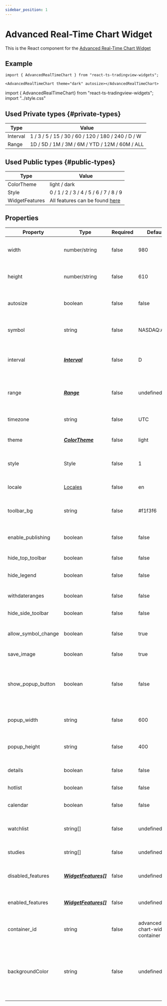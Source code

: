 ```yaml
---
sidebar_position: 1
---
```


# Advanced Real-Time Chart Widget

This is the React component for the [Advanced Real-Time Chart Widget](https://www.tradingview.com/widget/advanced-chart/)

## Example

```
import { AdvancedRealTimeChart } from "react-ts-tradingview-widgets";

<AdvancedRealTimeChart theme="dark" autosize></AdvancedRealTimeChart>
```

import { AdvancedRealTimeChart} from "react-ts-tradingview-widgets";
import "../style.css"

<div className="height-400">
<AdvancedRealTimeChart theme="dark" autosize></AdvancedRealTimeChart>
</div>

## Used Private types {#private-types}

| Type     | Value                                              |
| -------- | -------------------------------------------------- |
| Interval | 1 / 3 / 5 / 15 / 30 / 60 / 120 / 180 / 240 / D / W |
| Range    | 1D / 5D / 1M / 3M / 6M / YTD / 12M / 60M / ALL     |

## Used Public types {#public-types}

| Type           | Value                                                                                                          |
| -------------- | -------------------------------------------------------------------------------------------------------------- |
| ColorTheme     | light / dark                                                                                                   |
| Style          | 0 / 1 / 2 / 3 / 4 / 5 / 6 / 7 / 8 / 9                                                                          |
| WidgetFeatures | All features can be found [here](https://github.com/landoyjx/charting_library_wiki/blob/master/Featuresets.md) |

## Properties

| Property            | Type                                    | Required | Default                         | Description                                                                                  |
| ------------------- | --------------------------------------- | -------- | ------------------------------- | -------------------------------------------------------------------------------------------- |
| width               | number/string                           | false    | 980                             | Sets a static width on the component                                                         |
| height              | number/string                           | false    | 610                             | Sets a static height on the component                                                        |
| autosize            | boolean                                 | false    | false                           | Sets the width and height to 100%                                                            |
| symbol              | string                                  | false    | NASDAQ:AAPL                     | Sets the default ticker symbol                                                               |
| interval            | [_**Interval**_](#private-types)        | false    | D                               | Sets the default interval, overrides range                                                   |
| range               | [_**Range**_](#private-types)           | false    | undefined                       | Sets the default range, overrides interval                                                   |
| timezone            | string                                  | false    | UTC                             | Sets the default timezone                                                                    |
| theme               | [_**ColorTheme**_](#public-types)       | false    | light                           | Sets the default theme                                                                       |
| style               | Style                                   | false    | 1                               | Sets the default [style](https://www.tradingview.com/widget/advanced-chart/) (Bars, Candles) |
| locale              | [Locales](../types/Locales.md)          | false    | en                              | Sets the default locale                                                                      |
| toolbar_bg          | string                                  | false    | #f1f3f6                         | Sets the default toolbar background                                                          |
| enable_publishing   | boolean                                 | false    | false                           | Show the publishing button on the chart                                                      |
| hide_top_toolbar    | boolean                                 | false    | false                           | Hide top toolbar                                                                             |
| hide_legend         | boolean                                 | false    | false                           | Show symbol description                                                                      |
| withdateranges      | boolean                                 | false    | false                           | Show bottom toolbar                                                                          |
| hide_side_toolbar   | boolean                                 | false    | false                           | Hide side toolbar                                                                            |
| allow_symbol_change | boolean                                 | false    | true                            | Allow symbol change in chart                                                                 |
| save_image          | boolean                                 | false    | true                            | Get image button                                                                             |
| show_popup_button   | boolean                                 | false    | false                           | Show the popup button to popup the chart in a new window                                     |
| popup_width         | string                                  | false    | 600                             | Sets the default width of the popup                                                          |
| popup_height        | string                                  | false    | 400                             | Sets the default height of the popup                                                         |
| details             | boolean                                 | false    | false                           | Show details sidebar                                                                         |
| hotlist             | boolean                                 | false    | false                           | Show hotlist sidebar                                                                         |
| calendar            | boolean                                 | false    | false                           | Show calendar sidebar                                                                        |
| watchlist           | string[]                                | false    | undefined                       | Show watchlist with added symbols                                                            |
| studies             | string[]                                | false    | undefined                       | Add default indicators to chart                                                              |
| disabled_features   | [_**WidgetFeatures[]**_](#public-types) | false    | undefined                       | Disable specific features in the chart                                                       |
| enabled_features    | [_**WidgetFeatures[]**_](#public-types) | false    | undefined                       | Enable specific features in the chart                                                        |
| container_id        | string                                  | false    | advanced-chart-widget-container | Set container_id generated [here](https://www.tradingview.com/widget/advanced-chart/)        |
| backgroundColor     | string                                  | false    | undefined                       | Sets the graph background color, hex (#ffffff) or RGBA (rgba(16, 14, 28, 1)) can be used     |
